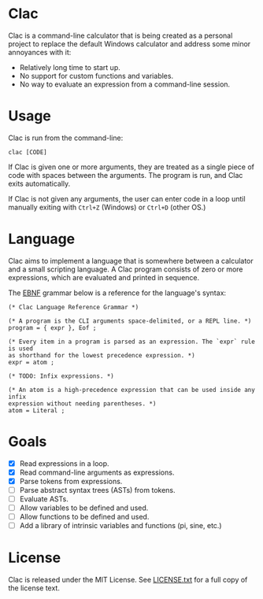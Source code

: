# Clac
Clac is a command-line calculator that is being created as a personal project
to replace the default Windows calculator and address some minor annoyances
with it:
* Relatively long time to start up.
* No support for custom functions and variables.
* No way to evaluate an expression from a command-line session.

# Usage
Clac is run from the command-line:
```shell
clac [CODE]
```

If Clac is given one or more arguments, they are treated as a single piece of
code with spaces between the arguments. The program is run, and Clac exits
automatically.

If Clac is not given any arguments, the user can enter code in a loop until
manually exiting with `Ctrl+Z` (Windows) or `Ctrl+D` (other OS.)

# Language
Clac aims to implement a language that is somewhere between a calculator and a
small scripting language. A Clac program consists of zero or more expressions,
which are evaluated and printed in sequence.

The [EBNF](https://en.wikipedia.org/wiki/Extended_Backus-Naur_form) grammar
below is a reference for the language's syntax:
```EBNF
(* Clac Language Reference Grammar *)

(* A program is the CLI arguments space-delimited, or a REPL line. *)
program = { expr }, Eof ;

(* Every item in a program is parsed as an expression. The `expr` rule is used
as shorthand for the lowest precedence expression. *)
expr = atom ;

(* TODO: Infix expressions. *)

(* An atom is a high-precedence expression that can be used inside any infix
expression without needing parentheses. *)
atom = Literal ;
```

# Goals
* [x] Read expressions in a loop.
* [x] Read command-line arguments as expressions.
* [x] Parse tokens from expressions.
* [ ] Parse abstract syntax trees (ASTs) from tokens.
* [ ] Evaluate ASTs.
* [ ] Allow variables to be defined and used.
* [ ] Allow functions to be defined and used.
* [ ] Add a library of intrinsic variables and functions (pi, sine, etc.)

# License
Clac is released under the MIT License. See [LICENSE.txt](/LICENSE.txt) for a
full copy of the license text.
